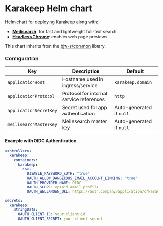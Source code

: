 # Karakeep Helm chart

Helm chart for deploying Karakeep along with:

- **[Meilisearch](https://github.com/meilisearch/meilisearch-kubernetes)**: for fast and lightweight full-text search
- **[Headless Chrome](https://github.com/jlandure/alpine-chrome)**: enables web page previews

This chart inherits from the [bjw-s/common](https://github.com/bjw-s/helm-charts/tree/main/charts/library/common) library.

### Configuration

| Key                    | Description                              | Default                  |
| ---------------------- | ---------------------------------------- | ------------------------ |
| `applicationHost`      | Hostname used in ingress/service         | `karakeep.domain`        |
| `applicationProtocol`  | Protocol for internal service references | `http`                   |
| `applicationSecretKey` | Secret used for app authentication       | Auto-generated if `null` |
| `meilisearchMasterKey` | Meilesearch master key                   | Auto-generated if `null` |

#### Example with OIDC Authentication

```yaml
controllers:
  karakeep:
    containers:
      karakeep:
        env:
          DISABLE_PASSWORD_AUTH: "true"
          OAUTH_ALLOW_DANGEROUS_EMAIL_ACCOUNT_LINKING: "true"
          OAUTH_PROVIDER_NAME: OIDC
          OAUTH_SCOPE: openid email profile
          OAUTH_WELLKNOWN_URL: https://auth.company/application/o/karakeep/.well-known/openid-configuration

secrets:
  karakeep:
    stringData:
      OAUTH_CLIENT_ID: your-client-id
      OAUTH_CLIENT_SECRET: your-client-secret
```
